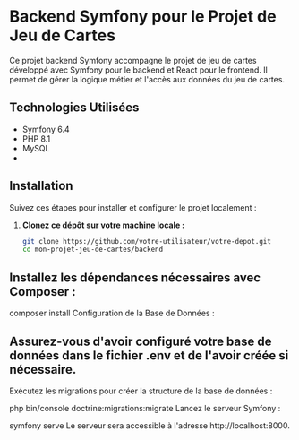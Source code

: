 # Backend Symfony pour le Projet de Jeu de Cartes

Ce projet backend Symfony accompagne le projet de jeu de cartes développé avec Symfony pour le backend et React pour le frontend. Il permet de gérer la logique métier et l'accès aux données du jeu de cartes.

## Technologies Utilisées

- Symfony 6.4
- PHP 8.1
- MySQL
- 
## Installation

Suivez ces étapes pour installer et configurer le projet localement :

1. **Clonez ce dépôt sur votre machine locale :**

   ```bash
   git clone https://github.com/votre-utilisateur/votre-depot.git
   cd mon-projet-jeu-de-cartes/backend
   
## Installez les dépendances nécessaires avec Composer :

composer install
Configuration de la Base de Données :

## Assurez-vous d'avoir configuré votre base de données dans le fichier .env et de l'avoir créée si nécessaire.
Exécutez les migrations pour créer la structure de la base de données :


php bin/console doctrine:migrations:migrate
Lancez le serveur Symfony :


symfony serve
Le serveur sera accessible à l'adresse http://localhost:8000.
